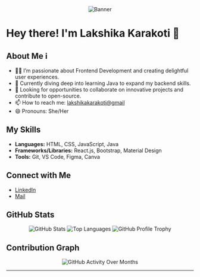 <div align="center">
  <img src="https://github.com/lakshikakarakoti/lakshikakarakoti/blob/main/assets/banner.png" alt="Banner">
</div>

# Hey there! I'm Lakshika Karakoti 👋

## About Me ℹ️
- 👩‍💻 I’m passionate about Frontend Development and creating delightful user experiences.
- 🌱 Currently diving deep into learning Java to expand my backend skills.
- 💼 Looking for opportunities to collaborate on innovative projects and contribute to open-source.
- 📫 How to reach me: [lakshikakarakoti@gmail](mailto:lakshikakarakoti@gmail.com)
- 😄 Pronouns: She/Her

## My Skills
- **Languages:** HTML, CSS, JavaScript, Java
- **Frameworks/Libraries:** React.js, Bootstrap, Material Design
- **Tools:** Git, VS Code, Figma, Canva

## Connect with Me
- [LinkedIn](https://www.linkedin.com/in/lakshikakarakoti/)
- [Mail](mailto:lakshikakarakoti@gmail.com)

## GitHub Stats
<div align="center">
  <img src="https://github-readme-stats.vercel.app/api?username=lakshikakarakoti&show_icons=true&theme=algolia" alt="GitHub Stats">
  <img src="https://github-readme-stats.vercel.app/api/top-langs/?username=lakshikakarakoti&layout=compact&theme=algolia" alt="Top Languages">
  <img src="https://github-profile-trophy.vercel.app/?username=lakshikakarakoti&theme=algolia" alt="GitHub Profile Trophy">
</div>

## Contribution Graph
<div align="center">
  <img src="github_activity.png" alt="GitHub Activity Over Months">
</div>

---

